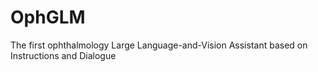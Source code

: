 # OphGLM
The first ophthalmology Large Language-and-Vision Assistant based on Instructions and Dialogue
